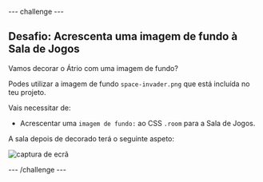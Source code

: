 \--- challenge \---

## Desafio: Acrescenta uma imagem de fundo à Sala de Jogos

Vamos decorar o Átrio com uma imagem de fundo?

Podes utilizar a imagem de fundo `space-invader.png` que está incluída no teu projeto.

Vais necessitar de:

+ Acrescentar uma `imagem de fundo:` ao CSS `.room` para a Sala de Jogos. 

A sala depois de decorado terá o seguinte aspeto:

![captura de ecrã](images/rooms-games-finished.png)

\--- /challenge \---